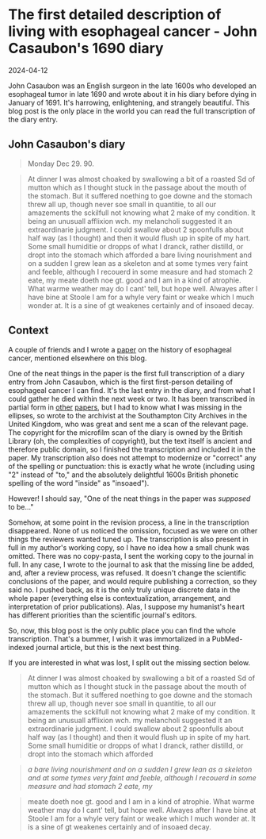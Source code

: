 # The first detailed description of living with esophageal cancer - John Casaubon's 1690 diary

<time id="post-date">2024-04-12</time>

<p id="post-excerpt">
John Casaubon was an English surgeon in the late 1600s
who developed an esophageal tumor in late 1690 
and wrote about it in his diary
before dying in January of 1691.
It's harrowing, enlightening, and strangely beautiful.
This blog post is the only place in the world you can read the full transcription of the diary entry.
</p>


## John Casaubon's diary

> Monday Dec 29. 90.

> At dinner I was almost choaked by swallowing a bit of a roasted Sd of mutton 
which as I thought stuck in the passage about the mouth of the stomach. 
But it suffered noething to goe downe and the stomach threw all up, 
though never soe small in quantitie, 
to all our amazements the sckilfull not knowing what 2 make of my condition. 
It being an unusuall afflixion wch. my melancholi suggested it an extraordinarie judgment.
I could swallow about 2 spoonfulls about half way (as I thought) 
and then it would flush up in spite of my hart. 
Some small humiditie or dropps of what I dranck, rather distilld, or dropt into the stomach 
which afforded a bare living nourishment 
and on a sudden I grew lean as a skeleton and at some tymes very faint and feeble, 
although I recouerd in some measure and had stomach 2 eate, my meate doeth noe gt. good and I am in a kind of atrophie. 
What warme weather may do I cant' tell, but hope well. 
Alwayes after I have bine at Stoole I am for a whyle very faint or weake which I much wonder at. 
It is a sine of gt weakenes certainly and of insoaed decay.



## Context

A couple of friends and I wrote a [paper](https://doi.org/10.3390/cancers16030618) 
on the history of esophageal cancer,
mentioned elsewhere on this blog.

One of the neat things in the paper is the first full transcription of a diary entry from John Casaubon,
which is the first first-person detailing of esophageal cancer I can find.
It's the last entry in the diary,
and from what I could gather he died within the next week or two.
It has been transcribed in partial form in 
[other](https://doi.org/10.1016/j.gtc.2009.01.003) 
[papers](https://pubmed.ncbi.nlm.nih.gov/28952239/),
but I had to know what I was missing in the ellipses,
so wrote to the archivist at the Southampton City Archives in the United Kingdom,
who was great and sent me a scan of the relevant page. 
The copyright for the microfilm scan of the diary is owned by the British Library 
(oh, the complexities of copyright),
but the text itself is ancient and therefore public domain,
so I finished the transcription and included it in the paper.
My transcription also does not attempt to modernize or "correct" any of the spelling or punctuation:
this is exactly what he wrote 
(including using "2" instead of "to," 
and the absolutely delightful 1600s British phonetic spelling of the word "inside" as "insoaed").

However! I should say, "One of the neat things in the paper was *supposed* to be..."

Somehow, at some point in the revision process, a line in the transcription disappeared.
None of us noticed the omission,
focused as we were on other things the reviewers wanted tuned up.
The transcription is also present in full in my author's working copy,
so I have no idea how a small chunk was omitted.
There was no copy-pasta, I sent the working copy to the journal in full.
In any case, I wrote to the journal to ask that the missing line be added,
and, after a review process, was refused.
It doesn't change the scientific conclusions of the paper,
and would require publishing a correction, so they said no.
I pushed back, as it is the only truly unique discrete data
in the whole paper 
(everything else is contextualization, arrangement, and interpretation of prior publications).
Alas, I suppose my humanist's heart has different priorities than the scientific journal's editors.

So, now, this blog post is the only public place you can find the whole transcription.
That's a bummer, I wish it was immortalized in a PubMed-indexed journal article,
but this is the next best thing.

If you are interested in what was lost, I split out the missing section below.

> At dinner I was almost choaked by swallowing a bit of a roasted Sd of mutton 
which as I thought stuck in the passage about the mouth of the stomach. 
But it suffered noething to goe downe and the stomach threw all up, 
though never soe small in quantitie, 
to all our amazements the sckilfull not knowing what 2 make of my condition. 
It being an unusuall afflixion wch. my melancholi suggested it an extraordinarie judgment.
I could swallow about 2 spoonfulls about half way (as I thought) 
and then it would flush up in spite of my hart. 
Some small humiditie or dropps of what I dranck, rather distilld, or dropt into the stomach 
which afforded 

>*a bare living nourishment 
and on a sudden I grew lean as a skeleton and at some tymes very faint and feeble, 
although I recouerd in some measure and had stomach 2 eate, my*

>meate doeth noe gt. good and I am in a kind of atrophie. 
What warme weather may do I cant' tell, but hope well. 
Alwayes after I have bine at Stoole I am for a whyle very faint or weake which I much wonder at. 
It is a sine of gt weakenes certainly and of insoaed decay.

